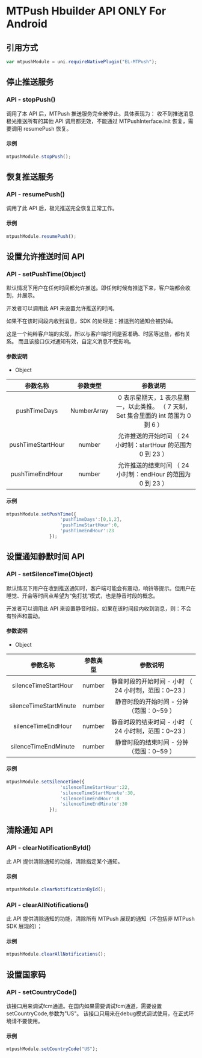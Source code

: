 # MTPush Hbuilder API ONLY For Android

## 引用方式
```javascript
var mtpushModule = uni.requireNativePlugin("EL-MTPush");
```

## 停止推送服务

### API - stopPush()
调用了本 API 后，MTPush 推送服务完全被停止。具体表现为：
收不到推送消息
极光推送所有的其他 API 调用都无效，不能通过 MTPushInterface.init 恢复，需要调用 resumePush 恢复。

#### 示例
```javascript
mtpushModule.stopPush();
```

## 恢复推送服务

### API - resumePush()
调用了此 API 后，极光推送完全恢复正常工作。

#### 示例
```javascript
mtpushModule.resumePush();
```

## 设置允许推送时间 API

### API - setPushTime(Object)
默认情况下用户在任何时间都允许推送。即任何时候有推送下来，客户端都会收到，并展示。

开发者可以调用此 API 来设置允许推送的时间。

如果不在该时间段内收到消息，SDK 的处理是：推送到的通知会被扔掉。

 这是一个纯粹客户端的实现，所以与客户端时间是否准确、时区等这些，都有关系。
 而且该接口仅对通知有效，自定义消息不受影响。

#### 参数说明
- Object

|参数名称|参数类型|参数说明|
|:-----:|:----:|:-----:|
|pushTimeDays|NumberArray|0 表示星期天，1 表示星期一，以此类推。 （ 7 天制，Set 集合里面的 int 范围为 0 到 6 ）|
|pushTimeStartHour|number|允许推送的开始时间 （ 24 小时制：startHour 的范围为 0 到 23 ）|
|pushTimeEndHour|number|允许推送的结束时间 （ 24 小时制：endHour 的范围为 0 到 23 ）|

#### 示例
```javascript
mtpushModule.setPushTime({
					'pushTimeDays':[0,1,2],
                    'pushTimeStartHour':0,
                    'pushTimeEndHour':23
				});    
```

## 设置通知静默时间 API

### API - setSilenceTime(Object)
默认情况下用户在收到推送通知时，客户端可能会有震动，响铃等提示。但用户在睡觉、开会等时间点希望为“免打扰”模式，也是静音时段的概念。

开发者可以调用此 API 来设置静音时段。如果在该时间段内收到消息，则：不会有铃声和震动。

#### 参数说明
- Object

|参数名称|参数类型|参数说明|
|:-----:|:----:|:-----:|
|silenceTimeStartHour|number|静音时段的开始时间 - 小时 （ 24 小时制，范围：0~23 ）|
|silenceTimeStartMinute|number|静音时段的开始时间 - 分钟（范围：0~59 ）|
|silenceTimeEndHour|number|静音时段的结束时间 - 小时 （ 24 小时制，范围：0~23 ）|
|silenceTimeEndMinute|number|静音时段的结束时间 - 分钟（范围：0~59 ）|

#### 示例
```javascript
mtpushModule.setSilenceTime({
					'silenceTimeStartHour':22,
                    'silenceTimeStartMinute':30,
                    'silenceTimeEndHour':8
                    'silenceTimeEndMinute':30
				});    
```


## 清除通知 API

### API - clearNotificationById()
此 API 提供清除通知的功能，清除指定某个通知。

#### 示例
```javascript
mtpushModule.clearNotificationById();
```

### API - clearAllNotifications()
此 API 提供清除通知的功能，清除所有 MTPush 展现的通知（不包括非 MTPush SDK 展现的）；

#### 示例
```javascript
mtpushModule.clearAllNotifications();
```


## 设置国家码

### API - setCountryCode()
该接口用来调试fcm通道。在国内如果需要调试fcm通道，需要设置setCountryCode,参数为"US"。
该接口只用来在debug模式调试使用，在正式环境请不要使用。

#### 示例
```javascript
mtpushModule.setCountryCode("US");
```

